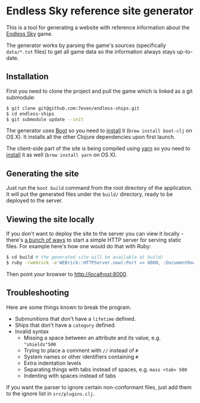 # Endless Sky reference site generator

This is a tool for generating a website with reference information about the [Endless Sky](https://endless-sky.github.io/) game.

The generator works by parsing the game's sources (specifically `data/*.txt` files) to get all game data so the information always stays up-to-date.

## Installation

First you need to clone the project and pull the game which is linked as a git submodule:

``` sh
$ git clone git@github.com:7even/endless-ships.git
$ cd endless-ships
$ git submodule update --init
```

The generator uses [Boot](http://boot-clj.com/) so you need to [install](https://github.com/boot-clj/boot#install) it (`brew install boot-clj` on OS X). It installs all the other Clojure dependencies upon first launch.

The client-side part of the site is being compiled using [yarn](https://yarnpkg.com) so you need to [install](https://yarnpkg.com/en/docs/install) it as well (`brew install yarn` on OS X).

## Generating the site

Just run the `boot build` command from the root directory of the application. It will put the generated files under the `build/` directory, ready to be deployed to the server.

## Viewing the site locally

If you don't want to deploy the site to the server you can view it locally - there's [a bunch of ways](https://gist.github.com/willurd/5720255) to start a simple HTTP server for serving static files. For example here's how one would do that with Ruby:

``` sh
$ cd build # the generated site will be available at build/
$ ruby -rwebrick -e'WEBrick::HTTPServer.new(:Port => 8000, :DocumentRoot => Dir.pwd).start'
```

Then point your browser to [http://localhost:8000](http://localhost:8000).

## Troubleshooting

Here are some things known to break the program.

- Submunitions that don't have a `lifetime` defined.
- Ships that don't have a `category` defined.
- Invalid syntax
   - Missing a space between an attribute and its value, e.g. `"shields"500`
   - Trying to place a comment with `//` instead of `#`
   - System names or other identifiers containing `#`
   - Extra indentation levels
   - Separating things with tabs instead of spaces, e.g. `mass <tab> 500`
   - Indenting with spaces instead of tabs

If you want the parser to ignore certain non-conformant files, just add them to the ignore list in `src/plugins.clj`.
